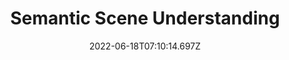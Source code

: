 ---
title: Semantic Scene Understanding
summary: "In robotics, semantic scene understanding (SSU) refers to the interpretation and understanding of visual scenes in order for downstream robot tasks execution. It involves extracting high-level information from multiple types of sources, such as images, videos, point clouds, and natural language, and building contextual correspondences among elements within the information. Especially in our group, we tackle problems of scene graph generation, semantic rearrangement, semantic grasping, semantic mapping, active SLAM, and change detection. The ultimate goal is to endow robots with the ability to perceive and reason at the human level, and meanwhile interact with the unconstructed environment supported by the semantic knowledge. SSU is closely related to the concept of “Embodied AI”, but we are more interested in bringing SSU algorithms to real-world robotic applications. "
# subtitle: Chao Tang, Jingwen Yu, Weinan Chen, Bingyi Xia and Hong Zhang (a joint
#   work between SUSTech and HKUST)
weight: 2
date: 2022-06-18T07:10:14.697Z
draft: false
featured: false
image:
  filename: featured
  focal_point: Smart
  preview_only: false
---